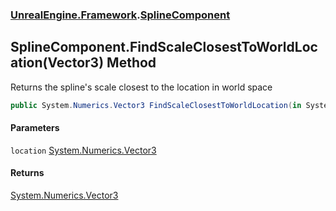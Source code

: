 ### [UnrealEngine.Framework](UnrealEngine_Framework.md 'UnrealEngine.Framework').[SplineComponent](SplineComponent.md 'UnrealEngine.Framework.SplineComponent')
## SplineComponent.FindScaleClosestToWorldLocation(Vector3) Method
Returns the spline's scale closest to the location in world space  
```csharp
public System.Numerics.Vector3 FindScaleClosestToWorldLocation(in System.Numerics.Vector3 location);
```
#### Parameters
<a name='UnrealEngine_Framework_SplineComponent_FindScaleClosestToWorldLocation(System_Numerics_Vector3)_location'></a>
`location` [System.Numerics.Vector3](https://docs.microsoft.com/en-us/dotnet/api/System.Numerics.Vector3 'System.Numerics.Vector3')  
  
#### Returns
[System.Numerics.Vector3](https://docs.microsoft.com/en-us/dotnet/api/System.Numerics.Vector3 'System.Numerics.Vector3')  
